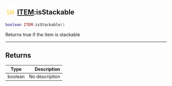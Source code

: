## <img src="../../.gitbook/assets/shared.png" width="32" height="32" /> [ITEM](../item/README.md):isStackable

```lua
boolean ITEM:isStackable()
```

Returns true if the item is stackable

-----------------
## Returns

| Type   | Description |
| ------ | ----------: |
| boolean | No description |
